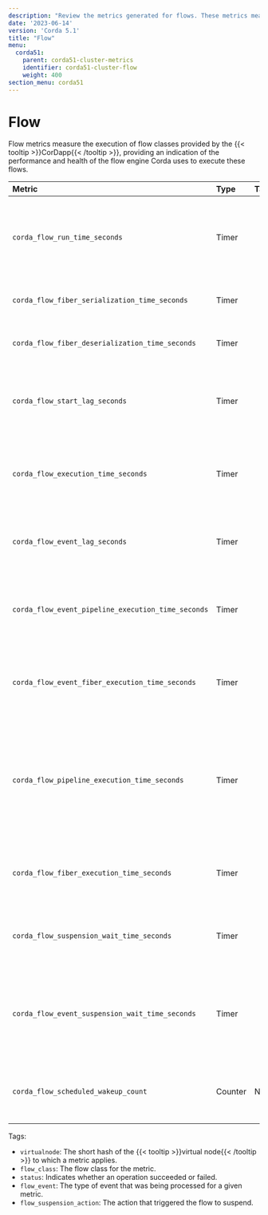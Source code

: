 ```yaml
---
description: "Review the metrics generated for flows. These metrics measure the execution of flow classes provided by the CorDapp."
date: '2023-06-14'
version: 'Corda 5.1'
title: "Flow"
menu:
  corda51:
    parent: corda51-cluster-metrics
    identifier: corda51-cluster-flow
    weight: 400
section_menu: corda51
---
```


# Flow

Flow metrics measure the execution of flow classes provided by the {{< tooltip >}}CorDapp{{< /tooltip >}}, providing an indication of the performance and health of the flow engine Corda uses to execute these flows.

<style>
table th:first-of-type {
    width: 25%;
}
table th:nth-of-type(2) {
    width: 10%;
}
table th:nth-of-type(3) {
    width: 20%;
}
table th:nth-of-type(4) {
    width: 45%;
}
</style>

| Metric | Type | Tags | Description |
| :----------- | :----------- | :----------- | :----------- |
| `corda_flow_run_time_seconds` | Timer | <ul><li>`virtualnode`</li><li>`flow_class`</li><li>`status`</li></ul> | The time it took for a flow to complete successfully or to produce an error. |
| `corda_flow_fiber_serialization_time_seconds` | Timer | <ul><li>`flow_class`</li></ul> | The time it took to serialize a flow fiber. |
| `corda_flow_fiber_deserialization_time_seconds` | Timer | <ul><li>`flow_class`</li></ul> | The time it took to serialize a flow fiber. |
| `corda_flow_start_lag_seconds` | Timer | <ul><li>`flow_class`</li></ul> | The lag between flow start event, the REST API, and the flow processor. |
| `corda_flow_execution_time_seconds` | Timer | <ul><li>`flow_class`</li><li>`status`</li></ul> | The time it took to execute the flow (excluding any start lag). |
| `corda_flow_event_lag_seconds` | Timer | <ul><li>`flow_class`</li><li>`flow_event`</li></ul> | The lag between flow event publication and processing. |
| `corda_flow_event_pipeline_execution_time_seconds` | Timer | <ul><li>`flow_class`</li><li>`flow.event`</li></ul> | The time it took to execute the pipeline for given flows and flow event types. |
| `corda_flow_event_fiber_execution_time_seconds` | Timer | <ul><li>`flow_class`</li></ul> | The time it took to execute the fiber for a single suspension point. |
| `corda_flow_pipeline_execution_time_seconds` | Timer | <ul><li>`flow_class`</li></ul> | The total time that a flow spent processing in the pipeline, rather than queued (includes fiber execution time.) |
| `corda_flow_fiber_execution_time_seconds` | Timer | <ul><li>`flow_class`</li></ul> | The total time a flow spent executing user code in the fiber. |
| `corda_flow_suspension_wait_time_seconds` | Timer | <ul><li>`flow_class`</li></ul> | The time a flow spent waiting to awake from a suspension. |
| `corda_flow_event_suspension_wait_time_seconds` | Timer | <ul><li>`flow_class`</li><li>`flow_suspension_action`</li></ul> | The time a flow spent waiting to awake from a single suspension, broken down by action. |
| `corda_flow_scheduled_wakeup_count` | Counter | None | The number of times a scheduled wakeup is published for flows. |

Tags:
* `virtualnode`: The short hash of the {{< tooltip >}}virtual node{{< /tooltip >}} to which a metric applies.
* `flow_class`: The flow class for the metric.
* `status`: Indicates whether an operation succeeded or failed.
* `flow_event`: The type of event that was being processed for a given metric.
* `flow_suspension_action`: The action that triggered the flow to suspend.
